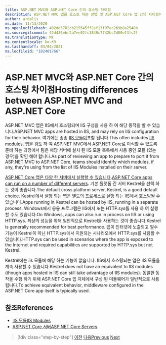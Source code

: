 ```yaml
---
title: ASP.NET MVC와 ASP.NET Core 간의 호스팅 차이점
description: ASP.NET MVC 앱을 호스트 하는 방법 및 ASP.NET Core 앱 간의 차이점에 대 한 개요입니다.
author: ardalis
ms.date: 11/13/2020
ms.openlocfilehash: 402dd5782cb215545ff2ef13f97ec269b8a2540b
ms.sourcegitcommit: 42d436ebc2a7ee02fc1848c7742bc7d80e13fc2f
ms.translationtype: MT
ms.contentlocale: ko-KR
ms.lasthandoff: 03/04/2021
ms.locfileid: "102401766"
---
```

# <a name="hosting-differences-between-aspnet-mvc-and-aspnet-core"></a><span data-ttu-id="28696-103">ASP.NET MVC와 ASP.NET Core 간의 호스팅 차이점</span><span class="sxs-lookup"><span data-stu-id="28696-103">Hosting differences between ASP.NET MVC and ASP.NET Core</span></span>

<span data-ttu-id="28696-104">ASP.NET MVC 앱은 IIS에서 호스팅되며 IIS 구성을 사용 하 여 해당 동작을 할 수 있습니다.</span><span class="sxs-lookup"><span data-stu-id="28696-104">ASP.NET MVC apps are hosted in IIS, and may rely on IIS configuration for their behavior.</span></span> <span data-ttu-id="28696-105">여기에는 종종 [IIS 모듈이](/iis/get-started/introduction-to-iis/iis-modules-overview)포함 됩니다.</span><span class="sxs-lookup"><span data-stu-id="28696-105">This often includes [IIS modules](/iis/get-started/introduction-to-iis/iis-modules-overview).</span></span> <span data-ttu-id="28696-106">앱을 검토 하 여 ASP.NET MVC에서 ASP.NET Core로 이식할 수 있도록 준비 하는 과정에서 팀은 해당 서버에 설치 된 IIS 모듈 목록에서 사용 중인 모듈 (있는 경우)을 확인 해야 합니다.</span><span class="sxs-lookup"><span data-stu-id="28696-106">As part of reviewing an app to prepare to port it from ASP.NET MVC to ASP.NET Core, teams should identify which modules, if any, they're using from the list of IIS Modules installed on their server.</span></span>

<span data-ttu-id="28696-107">[ASP.NET Core 앱은 다양 한 서버에서 실행할 수 있습니다](/aspnet/core/fundamentals/servers/).</span><span class="sxs-lookup"><span data-stu-id="28696-107">[ASP.NET Core apps can run on a number of different servers](/aspnet/core/fundamentals/servers/).</span></span> <span data-ttu-id="28696-108">기본 플랫폼 간 서버 Kestrel을 선택 하는 것이 좋습니다.</span><span class="sxs-lookup"><span data-stu-id="28696-108">The default cross platform server, Kestrel, is a good default choice.</span></span> <span data-ttu-id="28696-109">Kestrel에서 실행 되는 앱은 별도의 프로세스로 실행 되는 IIS에서 호스팅될 수 있습니다.</span><span class="sxs-lookup"><span data-stu-id="28696-109">Apps running in Kestrel can be hosted by IIS, running in a separate process.</span></span> <span data-ttu-id="28696-110">Windows에서 응용 프로그램은 IIS에서 또는 HTTP.sys를 사용 하 여 실행할 수도 있습니다.</span><span class="sxs-lookup"><span data-stu-id="28696-110">On Windows, apps can also run in process on IIS or using HTTP.sys.</span></span> <span data-ttu-id="28696-111">최상의 성능을 위해 일반적으로 Kestrel을 사용하는 것이 좋습니다.</span><span class="sxs-lookup"><span data-stu-id="28696-111">Kestrel is generally recommended for best performance.</span></span> <span data-ttu-id="28696-112">앱이 인터넷에 노출되고 필수 기능이 Kestrel이 아닌 HTTP.sys에서 지원되는 시나리오에서 HTTP.sys를 사용할 수 있습니다.</span><span class="sxs-lookup"><span data-stu-id="28696-112">HTTP.sys can be used in scenarios where the app is exposed to the Internet and required capabilities are supported by HTTP.sys but not Kestrel.</span></span>

<span data-ttu-id="28696-113">Kestrel에는 iis 모듈에 해당 하는 기능이 없습니다. IIS에서 호스팅되는 앱은 IIS 모듈을 계속 사용할 수 있습니다.</span><span class="sxs-lookup"><span data-stu-id="28696-113">Kestrel does not have an equivalent to IIS modules (though apps hosted in IIS can still take advantage of IIS modules).</span></span> <span data-ttu-id="28696-114">동일한 동작을 수행 하기 위해 ASP.NET Core 앱 자체에서 구성 된 미들웨어가 일반적으로 사용 됩니다.</span><span class="sxs-lookup"><span data-stu-id="28696-114">To achieve equivalent behavior, middleware configured in the ASP.NET Core app itself is typically used.</span></span>

## <a name="references"></a><span data-ttu-id="28696-115">참조</span><span class="sxs-lookup"><span data-stu-id="28696-115">References</span></span>

- [<span data-ttu-id="28696-116">IIS 모듈</span><span class="sxs-lookup"><span data-stu-id="28696-116">IIS Modules</span></span>](/iis/get-started/introduction-to-iis/iis-modules-overview)
- [<span data-ttu-id="28696-117">ASP.NET Core 서버</span><span class="sxs-lookup"><span data-stu-id="28696-117">ASP.NET Core Servers</span></span>](/aspnet/core/fundamentals/servers/)

>[!div class="step-by-step"]
><span data-ttu-id="28696-118">[이전](app-startup-differences.md)
>[다음](serving-static-files.md)</span><span class="sxs-lookup"><span data-stu-id="28696-118">[Previous](app-startup-differences.md)
[Next](serving-static-files.md)</span></span>
